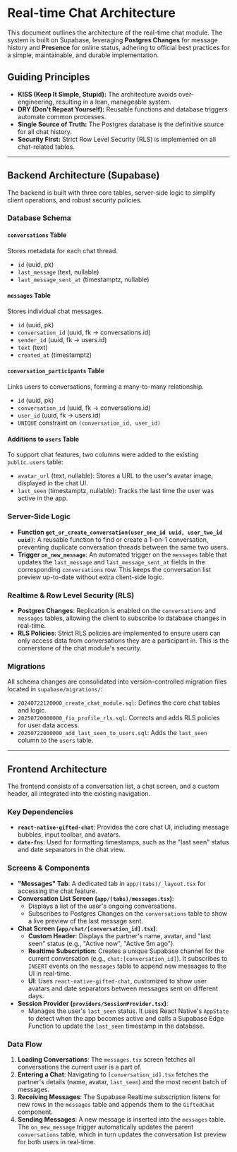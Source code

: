 # Real-time Chat Architecture

This document outlines the architecture of the real-time chat module. The system is built on Supabase, leveraging **Postgres Changes** for message history and **Presence** for online status, adhering to official best practices for a simple, maintainable, and durable implementation.

## Guiding Principles

- **KISS (Keep It Simple, Stupid):** The architecture avoids over-engineering, resulting in a lean, manageable system.
- **DRY (Don't Repeat Yourself):** Reusable functions and database triggers automate common processes.
- **Single Source of Truth:** The Postgres database is the definitive source for all chat history.
- **Security First:** Strict Row Level Security (RLS) is implemented on all chat-related tables.

---

## Backend Architecture (Supabase)

The backend is built with three core tables, server-side logic to simplify client operations, and robust security policies.

### Database Schema

#### `conversations` Table
Stores metadata for each chat thread.
- `id` (uuid, pk)
- `last_message` (text, nullable)
- `last_message_sent_at` (timestamptz, nullable)

#### `messages` Table
Stores individual chat messages.
- `id` (uuid, pk)
- `conversation_id` (uuid, fk -> conversations.id)
- `sender_id` (uuid, fk -> users.id)
- `text` (text)
- `created_at` (timestamptz)

#### `conversation_participants` Table
Links users to conversations, forming a many-to-many relationship.
- `id` (uuid, pk)
- `conversation_id` (uuid, fk -> conversations.id)
- `user_id` (uuid, fk -> users.id)
- `UNIQUE` constraint on `(conversation_id, user_id)`

#### Additions to `users` Table
To support chat features, two columns were added to the existing `public.users` table:
- `avatar_url` (text, nullable): Stores a URL to the user's avatar image, displayed in the chat UI.
- `last_seen` (timestamptz, nullable): Tracks the last time the user was active in the app.

### Server-Side Logic

- **Function `get_or_create_conversation(user_one_id uuid, user_two_id uuid)`**: A reusable function to find or create a 1-on-1 conversation, preventing duplicate conversation threads between the same two users.
- **Trigger `on_new_message`**: An automated trigger on the `messages` table that updates the `last_message` and `last_message_sent_at` fields in the corresponding `conversations` row. This keeps the conversation list preview up-to-date without extra client-side logic.

### Realtime & Row Level Security (RLS)

- **Postgres Changes**: Replication is enabled on the `conversations` and `messages` tables, allowing the client to subscribe to database changes in real-time.
- **RLS Policies**: Strict RLS policies are implemented to ensure users can only access data from conversations they are a participant in. This is the cornerstone of the chat module's security.

### Migrations
All schema changes are consolidated into version-controlled migration files located in `supabase/migrations/`:
- `20240722120000_create_chat_module.sql`: Defines the core chat tables and logic.
- `20250720000000_fix_profile_rls.sql`: Corrects and adds RLS policies for user data access.
- `20250722000000_add_last_seen_to_users.sql`: Adds the `last_seen` column to the `users` table.

---

## Frontend Architecture

The frontend consists of a conversation list, a chat screen, and a custom header, all integrated into the existing navigation.

### Key Dependencies
- **`react-native-gifted-chat`**: Provides the core chat UI, including message bubbles, input toolbar, and avatars.
- **`date-fns`**: Used for formatting timestamps, such as the "last seen" status and date separators in the chat view.

### Screens & Components

- **"Messages" Tab**: A dedicated tab in `app/(tabs)/_layout.tsx` for accessing the chat feature.
- **Conversation List Screen (`app/(tabs)/messages.tsx`)**:
    - Displays a list of the user's ongoing conversations.
    - Subscribes to Postgres Changes on the `conversations` table to show a live preview of the last message sent.
- **Chat Screen (`app/chat/[conversation_id].tsx`)**:
    - **Custom Header**: Displays the partner's name, avatar, and "last seen" status (e.g., "Active now", "Active 5m ago").
    - **Realtime Subscription**: Creates a unique Supabase channel for the current conversation (e.g., `chat:[conversation_id]`). It subscribes to `INSERT` events on the `messages` table to append new messages to the UI in real-time.
    - **UI**: Uses `react-native-gifted-chat`, customized to show user avatars and date separators between messages sent on different days.
- **Session Provider (`providers/SessionProvider.tsx`)**:
    - Manages the user's `last_seen` status. It uses React Native's `AppState` to detect when the app becomes active and calls a Supabase Edge Function to update the `last_seen` timestamp in the database.

### Data Flow

1.  **Loading Conversations**: The `messages.tsx` screen fetches all conversations the current user is a part of.
2.  **Entering a Chat**: Navigating to `[conversation_id].tsx` fetches the partner's details (name, avatar, `last_seen`) and the most recent batch of messages.
3.  **Receiving Messages**: The Supabase Realtime subscription listens for new rows in the `messages` table and appends them to the `GiftedChat` component.
4.  **Sending Messages**: A new message is inserted into the `messages` table. The `on_new_message` trigger automatically updates the parent `conversations` table, which in turn updates the conversation list preview for both users in real-time. 